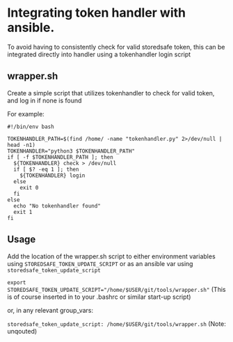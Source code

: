 # Integrating token handler with ansible.

To avoid having to consistently check for valid storedsafe token, this can be integrated directly into handler using a tokenhandler login script 

## wrapper.sh 

Create a simple script that utilizes tokenhandler to check for valid token, and log in if none is found

For example:

```
#!/bin/env bash

TOKENHANDLER_PATH=$(find /home/ -name "tokenhandler.py" 2>/dev/null | head -n1)
TOKENHANDLER="python3 $TOKENHANDLER_PATH"
if [ -f $TOKENHANDLER_PATH ]; then
  ${TOKENHANDLER} check > /dev/null
  if [ $? -eq 1 ]; then
    ${TOKENHANDLER} login
  else
    exit 0
  fi
else
  echo "No tokenhandler found"
  exit 1
fi

```

## Usage
Add the location of the wrapper.sh script to either environment variables using `STOREDSAFE_TOKEN_UPDATE_SCRIPT` or as an ansible var using `storedsafe_token_update_script`

`export STOREDSAFE_TOKEN_UPDATE_SCRIPT="/home/$USER/git/tools/wrapper.sh"`
(This is of course inserted in to your .bashrc or similar start-up script)

or, in any relevant group_vars:

`storedsafe_token_update_script: /home/$USER/git/tools/wrapper.sh`
(Note: unqouted)

